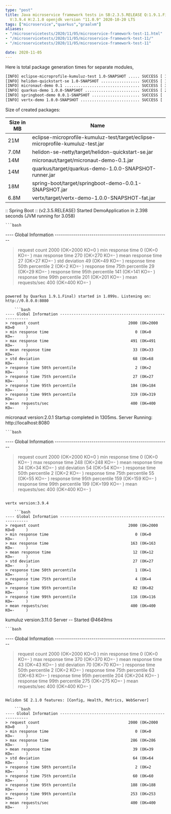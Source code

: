 ```yaml
---
type: "post"
title: Java microservice framework tests in SB:2.3.5.RELEASE Q:1.9.1.Final M:2.1.2
  V:3.9.4 H:2.1.0 openjdk version "11.0.9" 2020-10-20 LTS
tags: ["microservice","quarkus","graalvm"]
aliases:
- "/microservicetests/2020/11/05/microservice-framework-test-11.html"
- "/microservicetests/2020/11/05/microservice-framework-test-11/"
- "/microservicetests/2020/11/05/microservice-framework-test-11"

date: 2020-11-05
---
```

 
Here is total package generation times for separate modules,
```bash
[INFO] eclipse-microprofile-kumuluz-test 1.0-SNAPSHOT ..... SUCCESS [ 17.006 s]
[INFO] helidon-quickstart-se 1.0-SNAPSHOT ................. SUCCESS [ 19.903 s]
[INFO] micronaut-demo 0.1 ................................. SUCCESS [ 30.050 s]
[INFO] quarkus-demo 1.0.0-SNAPSHOT ........................ SUCCESS [ 27.593 s]
[INFO] springboot-demo 0.0.1-SNAPSHOT ..................... SUCCESS [  8.842 s]
[INFO] vertx-demo 1.0.0-SNAPSHOT .......................... SUCCESS [  7.236 s]
```
Size of created packages:

| Size in MB |  Name |
|------------|-------|
| 21M | eclipse-microprofile-kumuluz-test/target/eclipse-microprofile-kumuluz-test.jar |
| 7.0M | helidon-se-netty/target/helidon-quickstart-se.jar |
| 14M | micronaut/target/micronaut-demo-0.1.jar |
| 14M | quarkus/target/quarkus-demo-1.0.0-SNAPSHOT-runner.jar |
| 18M | spring-boot/target/springboot-demo-0.0.1-SNAPSHOT.jar |
| 6.8M | vertx/target/vertx-demo-1.0.0-SNAPSHOT-fat.jar |


:: Spring Boot :: (v2.3.5.RELEASE) Started DemoApplication in 2.398 seconds (JVM running for 3.058)

    ```bash
---- Global Information --------------------------------------------------------
> request count                                       2000 (OK=2000   KO=0     )
> min response time                                      0 (OK=0      KO=-     )
> max response time                                    270 (OK=270    KO=-     )
> mean response time                                    27 (OK=27     KO=-     )
> std deviation                                         49 (OK=49     KO=-     )
> response time 50th percentile                          2 (OK=2      KO=-     )
> response time 75th percentile                         29 (OK=29     KO=-     )
> response time 95th percentile                        141 (OK=141    KO=-     )
> response time 99th percentile                        201 (OK=201    KO=-     )
> mean requests/sec                                    400 (OK=400    KO=-     )
```

powered by Quarkus 1.9.1.Final) started in 1.099s. Listening on: http://0.0.0.0:8080

    ```bash
---- Global Information --------------------------------------------------------
> request count                                       2000 (OK=2000   KO=0     )
> min response time                                      0 (OK=0      KO=-     )
> max response time                                    491 (OK=491    KO=-     )
> mean response time                                    33 (OK=33     KO=-     )
> std deviation                                         68 (OK=68     KO=-     )
> response time 50th percentile                          2 (OK=2      KO=-     )
> response time 75th percentile                         27 (OK=27     KO=-     )
> response time 95th percentile                        184 (OK=184    KO=-     )
> response time 99th percentile                        319 (OK=319    KO=-     )
> mean requests/sec                                    400 (OK=400    KO=-     )
```

micronaut version:2.0.1 Startup completed in 1305ms. Server Running: http://localhost:8080

    ```bash
---- Global Information --------------------------------------------------------
> request count                                       2000 (OK=2000   KO=0     )
> min response time                                      0 (OK=0      KO=-     )
> max response time                                    248 (OK=248    KO=-     )
> mean response time                                    34 (OK=34     KO=-     )
> std deviation                                         54 (OK=54     KO=-     )
> response time 50th percentile                          2 (OK=2      KO=-     )
> response time 75th percentile                         55 (OK=55     KO=-     )
> response time 95th percentile                        159 (OK=159    KO=-     )
> response time 99th percentile                        199 (OK=199    KO=-     )
> mean requests/sec                                    400 (OK=400    KO=-     )
```

vertx version:3.9.4

    ```bash
---- Global Information --------------------------------------------------------
> request count                                       2000 (OK=2000   KO=0     )
> min response time                                      0 (OK=0      KO=-     )
> max response time                                    163 (OK=163    KO=-     )
> mean response time                                    12 (OK=12     KO=-     )
> std deviation                                         27 (OK=27     KO=-     )
> response time 50th percentile                          1 (OK=1      KO=-     )
> response time 75th percentile                          4 (OK=4      KO=-     )
> response time 95th percentile                         82 (OK=82     KO=-     )
> response time 99th percentile                        116 (OK=116    KO=-     )
> mean requests/sec                                    400 (OK=400    KO=-     )
```

kumuluz version:3.11.0 Server -- Started @4649ms

    ```bash
---- Global Information --------------------------------------------------------
> request count                                       2000 (OK=2000   KO=0     )
> min response time                                      0 (OK=0      KO=-     )
> max response time                                    370 (OK=370    KO=-     )
> mean response time                                    43 (OK=43     KO=-     )
> std deviation                                         70 (OK=70     KO=-     )
> response time 50th percentile                          2 (OK=2      KO=-     )
> response time 75th percentile                         63 (OK=63     KO=-     )
> response time 95th percentile                        204 (OK=204    KO=-     )
> response time 99th percentile                        275 (OK=275    KO=-     )
> mean requests/sec                                    400 (OK=400    KO=-     )
```

Helidon SE 2.1.0 features: [Config, Health, Metrics, WebServer]

    ```bash
---- Global Information --------------------------------------------------------
> request count                                       2000 (OK=2000   KO=0     )
> min response time                                      0 (OK=0      KO=-     )
> max response time                                    286 (OK=286    KO=-     )
> mean response time                                    39 (OK=39     KO=-     )
> std deviation                                         64 (OK=64     KO=-     )
> response time 50th percentile                          2 (OK=2      KO=-     )
> response time 75th percentile                         60 (OK=60     KO=-     )
> response time 95th percentile                        188 (OK=188    KO=-     )
> response time 99th percentile                        253 (OK=253    KO=-     )
> mean requests/sec                                    400 (OK=400    KO=-     )
```
